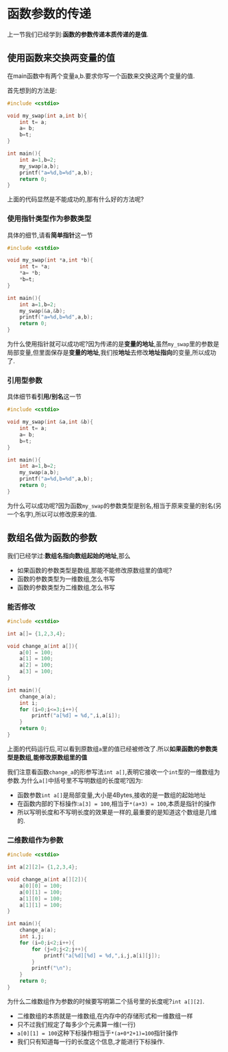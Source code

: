 # 函数参数的传递

上一节我们已经学到:**函数的参数传递本质传递的是值**.


## 使用函数来交换两变量的值

在main函数中有两个变量a,b.要求你写一个函数来交换这两个变量的值.

首先想到的方法是:

```c
#include <cstdio>

void my_swap(int a,int b){
    int t= a;
    a= b;
    b=t;
}

int main(){
    int a=1,b=2;
    my_swap(a,b);
    printf("a=%d,b=%d",a,b);
    return 0;
}
```

上面的代码显然是不能成功的,那有什么好的方法呢?

###  使用指针类型作为参数类型


具体的细节,请看**简单指针**这一节


```c
#include <cstdio>

void my_swap(int *a,int *b){
    int t= *a;
    *a= *b;
    *b=t;
}

int main(){
    int a=1,b=2;
    my_swap(&a,&b);
    printf("a=%d,b=%d",a,b);
    return 0;
}
```

为什么使用指针就可以成功呢?因为传递的是**变量的地址**,虽然`my_swap`里的参数是局部变量,但里面保存是**变量的地址**,我们按**地址**去修改**地址指向**的变量,所以成功了.

### 引用型参数

具体细节看**引用/别名**这一节


```c
#include <cstdio>

void my_swap(int &a,int &b){
    int t= a;
    a= b;
    b=t;
}

int main(){
    int a=1,b=2;
    my_swap(a,b);
    printf("a=%d,b=%d",a,b);
    return 0;
}
```

为什么可以成功呢?因为函数`my_swap`的参数类型是别名,相当于原来变量的别名(另一个名字),所以可以修改原来的值.


## 数组名做为函数的参数

我们已经学过:**数组名指向数组起始的地址**,那么

 - 如果函数的参数类型是数组,那能不能修改原数组里的值呢?
 - 函数的参数类型为一维数组,怎么书写
 - 函数的参数类型为二维数组,怎么书写


### 能否修改


```c
#include <cstdio>

int a[]= {1,2,3,4};

void change_a(int a[]){
    a[0] = 100;
    a[1] = 100;
    a[2] = 100;
    a[3] = 100;
}

int main(){
    change_a(a);
    int i;
    for (i=0;i<=3;i++){
        printf("a[%d] = %d,",i,a[i]);
    }
    return 0;
}
```

上面的代码运行后,可以看到原数组`a`里的值已经被修改了.所以**如果函数的参数类型是数组,能修改原数组里的值**

我们注意看函数`change_a`的形参写法`int a[]`,表明它接收一个`int`型的一维数组为参数.为什么`a[]`中括号里不写明数组的长度呢?因为:

 - 函数参数`int a[]`是局部变量,大小是4Bytes,接收的是一数组的起始地址
 - 在函数内部的下标操作:`a[3] = 100`,相当于`*(a+3) = 100`,本质是指针的操作
 - 所以写明长度和不写明长度的效果是一样的,最重要的是知道这个数组是几维的.

### 二维数组作为参数

```c
#include <cstdio>

int a[2][2]= {1,2,3,4};

void change_a(int a[][2]){
    a[0][0] = 100;
    a[0][1] = 100;
    a[1][0] = 100;
    a[1][1] = 100;
}

int main(){
    change_a(a);
    int i,j;
    for (i=0;i<2;i++){
        for (j=0;j<2;j++){
            printf("a[%d][%d] = %d,",i,j,a[i][j]);
        }
        printf("\n");
    }
    return 0;
}
```

为什么二维数组作为参数的时候要写明第二个括号里的长度呢?`int a[][2]`.

 - 二维数组的本质就是一维数组,在内存中的存储形式和一维数组一样
 - 只不过我们规定了每多少个元素算一维(一行)
 - `a[0][1] = 100`这种下标操作相当于`*(a+0*2+1)=100`指针操作
 - 我们只有知道每一行的长度这个信息,才能进行下标操作.
